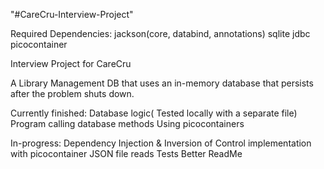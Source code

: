 "#CareCru-Interview-Project" 

Required Dependencies:
jackson(core, databind, annotations)
sqlite jdbc
picocontainer

Interview Project for CareCru

A Library Management DB that uses an in-memory database that persists after the problem shuts down.


Currently finished:
Database logic( Tested locally with a separate file)
Program calling database methods
Using picocontainers

In-progress:
Dependency Injection & Inversion of Control implementation with picocontainer
JSON file reads
Tests
Better ReadMe

